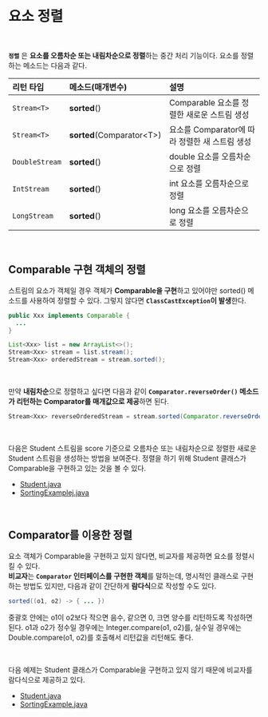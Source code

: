 # 요소 정렬
<br/>

**`정렬`** 은 **요소를 오름차순 또는 내림차순으로 정렬**하는 중간 처리 기능이다. 요소를 정렬하는 메소드는 다음과 같다.

|리턴 타입|메소드(매개변수)|설명|
|:---|:---|:---|
|`Stream<T>`|**sorted**()|Comparable 요소를 정렬한 새로운 스트림 생성|
|`Stream<T>`|**sorted**(Comparator\<T\>)|요소를 Comparator에 따라 정렬한 새 스트림 생성|
|`DoubleStream`|**sorted**()|double 요소를 오름차순으로 정렬|
|`IntStream`|**sorted**()|int 요소를 오름차순으로 정렬|
|`LongStream`|**sorted**()|long 요소를 오름차순으로 정렬|

<br/>

## Comparable 구현 객체의 정렬
스트림의 요소가 객체일 경우 객체가 **Comparable을 구현**하고 있어야만 sorted() 메소드를 사용하여 정렬할 수 있다. 그렇지 않다면 **`ClassCastException`이 발생**한다.
```java
public Xxx implements Comparable {
  ...
}
```
```java
List<Xxx> list = new ArrayList<>();
Stream<Xxx> stream = list.stream();
Stream<Xxx> orderedStream = stream.sorted();
```
<br/>

만약 **내림차순**으로 정렬하고 싶다면 다음과 같이 **`Comparator.reverseOrder()` 메소드가 리턴하는 Comparator를 매개값으로 제공**하면 된다.
```java
Stream<Xxx> reverseOrderedStream = stream.sorted(Comparator.reverseOrder());
```

<br/>

다음은 Student 스트림을 score 기준으로 오름차순 또는 내림차순으로 정렬한 새로운 Student 스트림을 생성하는 방법을 보여준다.
정렬을 하기 위해 Student 클래스가 Comparable을 구현하고 있는 것을 볼 수 있다.
- [Student.java](https://github.com/silxbro/java/blob/main/src/thisisjava/ch17/sec07/exam01/Student.java)
- [SortingExamplej.java](https://github.com/silxbro/java/blob/main/src/thisisjava/ch17/sec07/exam01/SortingExample.java)

<br/>

## Comparator를 이용한 정렬
요소 객체가 Comparable을 구현하고 있지 않다면, 비교자를 제공하면 요소를 정렬시킬 수 있다.<br/>
**비교자**는 **`Comparator` 인터페이스를 구현한 객체**를 말하는데, 명시적인 클래스로 구현하는 방법도 있지만, 다음과 같이 간단하게 **람다식**으로 작성할 수도 있다.
```java
sorted((o1, o2) -> { ... })
```
중괄호 안에는 o1이 o2보다 작으면 음수, 같으면 0, 크면 양수를 리턴하도록 작성하면 된다.
o1과 o2가 정수일 경우에는 Integer.compare(o1, o2)를, 실수일 경우에는 Double.compare(o1, o2)를 호출해서 리턴값을 리턴해도 좋다.

<br/>

다음 예제는 Student 클래스가 Comparable을 구현하고 있지 않기 때문에 비교자를 람다식으로 제공하고 있다.
- [Student.java](https://github.com/silxbro/java/blob/main/src/thisisjava/ch17/sec07/exam02/Student.java)
- [SortingExample.java](https://github.com/silxbro/java/blob/main/src/thisisjava/ch17/sec07/exam02/SortingExample.java)
